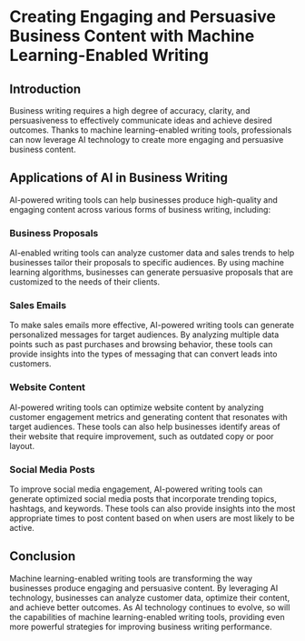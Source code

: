 Creating Engaging and Persuasive Business Content with Machine Learning-Enabled Writing
===========================================================================================================================================================

Introduction
------------

Business writing requires a high degree of accuracy, clarity, and persuasiveness to effectively communicate ideas and achieve desired outcomes. Thanks to machine learning-enabled writing tools, professionals can now leverage AI technology to create more engaging and persuasive business content.

Applications of AI in Business Writing
--------------------------------------

AI-powered writing tools can help businesses produce high-quality and engaging content across various forms of business writing, including:

### Business Proposals

AI-enabled writing tools can analyze customer data and sales trends to help businesses tailor their proposals to specific audiences. By using machine learning algorithms, businesses can generate persuasive proposals that are customized to the needs of their clients.

### Sales Emails

To make sales emails more effective, AI-powered writing tools can generate personalized messages for target audiences. By analyzing multiple data points such as past purchases and browsing behavior, these tools can provide insights into the types of messaging that can convert leads into customers.

### Website Content

AI-powered writing tools can optimize website content by analyzing customer engagement metrics and generating content that resonates with target audiences. These tools can also help businesses identify areas of their website that require improvement, such as outdated copy or poor layout.

### Social Media Posts

To improve social media engagement, AI-powered writing tools can generate optimized social media posts that incorporate trending topics, hashtags, and keywords. These tools can also provide insights into the most appropriate times to post content based on when users are most likely to be active.

Conclusion
----------

Machine learning-enabled writing tools are transforming the way businesses produce engaging and persuasive content. By leveraging AI technology, businesses can analyze customer data, optimize their content, and achieve better outcomes. As AI technology continues to evolve, so will the capabilities of machine learning-enabled writing tools, providing even more powerful strategies for improving business writing performance.
